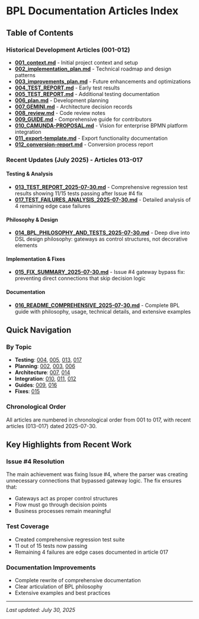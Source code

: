 # BPL Documentation Articles Index

## Table of Contents

### Historical Development Articles (001-012)
- **[001_context.md](001_context.md)** - Initial project context and setup
- **[002_implementation_plan.md](002_implementation_plan.md)** - Technical roadmap and design patterns
- **[003_improvements_plan.md](003_improvements_plan.md)** - Future enhancements and optimizations
- **[004_TEST_REPORT.md](004_TEST_REPORT.md)** - Early test results
- **[005_TEST_REPORT.md](005_TEST_REPORT.md)** - Additional testing documentation
- **[006_plan.md](006_plan.md)** - Development planning
- **[007_GEMINI.md](007_GEMINI.md)** - Architecture decision records
- **[008_review.md](008_review.md)** - Code review notes
- **[009_GUIDE.md](009_GUIDE.md)** - Comprehensive guide for contributors
- **[010_CAMUNDA-PROPOSAL.md](010_CAMUNDA-PROPOSAL.md)** - Vision for enterprise BPMN platform integration
- **[011_export-template.md](011_export-template.md)** - Export functionality documentation
- **[012_conversion-report.md](012_conversion-report.md)** - Conversion process report

### Recent Updates (July 2025) - Articles 013-017

#### Testing & Analysis
- **[013_TEST_REPORT_2025-07-30.md](013_TEST_REPORT_2025-07-30.md)** - Comprehensive regression test results showing 11/15 tests passing after Issue #4 fix
- **[017_TEST_FAILURES_ANALYSIS_2025-07-30.md](017_TEST_FAILURES_ANALYSIS_2025-07-30.md)** - Detailed analysis of 4 remaining edge case failures

#### Philosophy & Design
- **[014_BPL_PHILOSOPHY_AND_TESTS_2025-07-30.md](014_BPL_PHILOSOPHY_AND_TESTS_2025-07-30.md)** - Deep dive into DSL design philosophy: gateways as control structures, not decorative elements

#### Implementation & Fixes
- **[015_FIX_SUMMARY_2025-07-30.md](015_FIX_SUMMARY_2025-07-30.md)** - Issue #4 gateway bypass fix: preventing direct connections that skip decision logic

#### Documentation
- **[016_README_COMPREHENSIVE_2025-07-30.md](016_README_COMPREHENSIVE_2025-07-30.md)** - Complete BPL guide with philosophy, usage, technical details, and extensive examples

## Quick Navigation

### By Topic
- **Testing**: [004](004_TEST_REPORT.md), [005](005_TEST_REPORT.md), [013](013_TEST_REPORT_2025-07-30.md), [017](017_TEST_FAILURES_ANALYSIS_2025-07-30.md)
- **Planning**: [002](002_implementation_plan.md), [003](003_improvements_plan.md), [006](006_plan.md)
- **Architecture**: [007](007_GEMINI.md), [014](014_BPL_PHILOSOPHY_AND_TESTS_2025-07-30.md)
- **Integration**: [010](010_CAMUNDA-PROPOSAL.md), [011](011_export-template.md), [012](012_conversion-report.md)
- **Guides**: [009](009_GUIDE.md), [016](016_README_COMPREHENSIVE_2025-07-30.md)
- **Fixes**: [015](015_FIX_SUMMARY_2025-07-30.md)

### Chronological Order
All articles are numbered in chronological order from 001 to 017, with recent articles (013-017) dated 2025-07-30.

## Key Highlights from Recent Work

### Issue #4 Resolution
The main achievement was fixing Issue #4, where the parser was creating unnecessary connections that bypassed gateway logic. The fix ensures that:
- Gateways act as proper control structures
- Flow must go through decision points
- Business processes remain meaningful

### Test Coverage
- Created comprehensive regression test suite
- 11 out of 15 tests now passing
- Remaining 4 failures are edge cases documented in article 017

### Documentation Improvements
- Complete rewrite of comprehensive documentation
- Clear articulation of BPL philosophy
- Extensive examples and best practices

---

*Last updated: July 30, 2025*